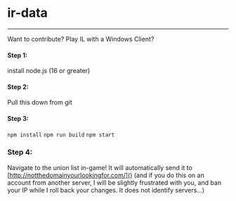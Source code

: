 # ir-data
---
Want to contribute? Play IL with a Windows Client?

#### Step 1:
install node.js (16 or greater)
#### Step 2: 
Pull this down from git
#### Step 3:
```npm install```
```npm run build```
```npm start```
### Step 4:
Navigate to the union list in-game! It will automatically send it to [http://notthedomainyourlookingfor.com/]()
(and if you do this on an account from another server, I will be slightly frustrated with you, and ban your IP while I roll back your changes. It does not identify servers...)
